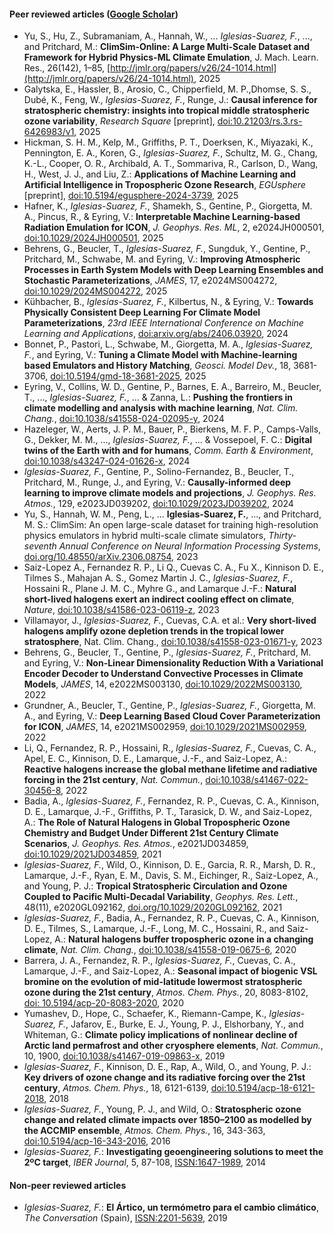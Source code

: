 #### Peer reviewed articles ([Google Scholar](https://scholar.google.com/citations?user=https://scholar.google.com/citations?user=KoTzrskAAAAJ&hl=en&authuser=1&user=KoTzrskAAAAJ))

- Yu, S., Hu, Z., Subramaniam, A., Hannah, W., ... *Iglesias-Suarez, F.*, ..., and Pritchard, M.: **ClimSim-Online: A Large Multi-Scale Dataset and Framework for Hybrid Physics-ML Climate Emulation**, J. Mach. Learn. Res., 26(142), 1–85, [http://jmlr.org/papers/v26/24-1014.html](http://jmlr.org/papers/v26/24-1014.html), 2025
- Galytska, E., Hassler, B., Arosio, C., Chipperfield, M. P.,Dhomse, S. S., Dubé, K., Feng, W., *Iglesias-Suarez, F.*, Runge, J.: **Causal inference for stratospheric chemistry: insights into tropical middle stratospheric ozone variability**, *Research Square* [preprint], [doi:10.21203/rs.3.rs-6426983/v1](https://www.researchsquare.com/article/rs-6426983/v1), 2025
- Hickman, S. H. M., Kelp, M., Griffiths, P. T., Doerksen, K., Miyazaki, K., Pennington, E. A., Koren, G., *Iglesias-Suarez, F.*, Schultz, M. G., Chang, K.-L., Cooper, O. R., Archibald, A. T., Sommariva, R., Carlson, D., Wang, H., West, J. J., and Liu, Z.: **Applications of Machine Learning and Artificial Intelligence in Tropospheric Ozone Research**, *EGUsphere* [preprint], [doi:10.5194/egusphere-2024-3739](https://doi.org/10.5194/egusphere-2024-3739), 2025
- Hafner, K., *Iglesias-Suarez, F.*, Shamekh, S., Gentine, P., Giorgetta, M. A., Pincus, R., & Eyring, V.: **Interpretable Machine Learning-based Radiation Emulation for ICON**, *J. Geophys. Res. ML*, 2, e2024JH000501, [doi:10.1029/2024JH000501](https://doi.org/10.1029/2024JH000501), 2025
- Behrens, G., Beucler, T., *Iglesias-Suarez, F.*, Sungduk, Y., Gentine, P., Pritchard, M., Schwabe, M. and Eyring, V.: **Improving Atmospheric Processes in Earth System Models with Deep Learning Ensembles and Stochastic Parameterizations**, *JAMES*, 17, e2024MS004272, [doi:10.1029/2024MS004272](https://agupubs.onlinelibrary.wiley.com/doi/10.1029/2024MS004272), 2025
- Kühbacher, B., *Iglesias-Suarez, F.*, Kilbertus, N., & Eyring, V.: **Towards Physically Consistent Deep Learning For Climate Model Parameterizations**, *23rd IEEE International Conference on Machine Learning and Applications*, [doi:arxiv.org/abs/2406.03920](https://arxiv.org/abs/2406.03920), 2024
- Bonnet, P., Pastori, L., Schwabe, M., Giorgetta, M. A., *Iglesias-Suarez, F.*, and Eyring, V.: **Tuning a Climate Model with Machine-learning based Emulators and History Matching**, *Geosci. Model Dev.*, 18, 3681-3706, [doi:10.5194/gmd-18-3681-2025](https://doi.org/10.5194/gmd-18-3681-2025), 2025
- Eyring, V., Collins, W. D., Gentine, P., Barnes, E. A., Barreiro, M., Beucler, T., ..., *Iglesias-Suarez, F.*, ... & Zanna, L.: **Pushing the frontiers in climate modelling and analysis with machine learning**, *Nat. Clim. Chang.*, [doi:10.1038/s41558-024-02095-y](https://www.nature.com/articles/s41558-024-02095-y), 2024
- Hazeleger, W., Aerts, J. P. M., Bauer, P., Bierkens, M. F. P., Camps-Valls, G., Dekker, M. M., ..., *Iglesias-Suarez, F.*, ... & Vossepoel, F. C.: **Digital twins of the Earth with and for humans**, *Comm. Earth & Environment*, [doi:10.1038/s43247-024-01626-x](https://www.nature.com/articles/s43247-024-01626-x), 2024
- *Iglesias-Suarez, F.*, Gentine, P., Solino-Fernandez, B., Beucler, T., Pritchard, M., Runge, J., and Eyring, V.: **Causally-informed deep learning to improve climate models and projections**, *J. Geophys. Res. Atmos.*, 129, e2023JD039202, [doi:10.1029/2023JD039202](https://agupubs.onlinelibrary.wiley.com/doi/10.1029/2023JD039202), 2024
- Yu, S., Hannah, W. M., Peng, L., ... **Iglesias-Suarez, F.**, ..., and Pritchard, M. S.: ClimSim: An open large-scale dataset for training high-resolution physics emulators in hybrid multi-scale climate simulators, *Thirty-seventh Annual Conference on Neural Information Processing Systems*, [doi.org/10.48550/arXiv.2306.08754](https://arxiv.org/abs/2306.08754v5), 2023
- Saiz-Lopez A., Fernandez R. P., Li Q., Cuevas C. A., Fu X., Kinnison D. E., Tilmes S., Mahajan A. S., Gomez Martin J. C., *Iglesias-Suarez, F.*, Hossaini R., Plane J. M. C., Myhre G., and Lamarque J.-F.: **Natural short-lived halogens exert an indirect cooling effect on climate**, *Nature*, [doi:10.1038/s41586-023-06119-z](https://www.nature.com/articles/s41586-023-06119-z), 2023
- Villamayor, J., *Iglesias-Suarez, F.*, Cuevas, C.A. et al.: **Very short-lived halogens amplify ozone depletion trends in the tropical lower stratosphere**, Nat. Clim. Chang., [doi:10.1038/s41558-023-01671-y](https://doi.org/10.1038/s41558-023-01671-y), 2023
- Behrens, G., Beucler, T., Gentine, P., *Iglesias-Suarez, F.*, Pritchard, M. and Eyring, V.: **Non-Linear Dimensionality Reduction With a Variational Encoder Decoder to Understand Convective Processes in Climate Models**, *JAMES*, 14, e2022MS003130, [doi:10.1029/2022MS003130](https://agupubs.onlinelibrary.wiley.com/doi/10.1029/2022MS003130), 2022
- Grundner, A., Beucler, T., Gentine, P., *Iglesias-Suarez, F.*, Giorgetta, M. A., and Eyring, V.: **Deep Learning Based Cloud Cover Parameterization for ICON**, *JAMES*, 14, e2021MS002959, [doi:10.1029/2021MS002959](https://agupubs.onlinelibrary.wiley.com/doi/10.1029/2021MS002959), 2022
- Li, Q., Fernandez, R. P., Hossaini, R., *Iglesias-Suarez, F.*, Cuevas, C. A., Apel, E. C., Kinnison, D. E., Lamarque, J.-F., and Saiz-Lopez, A.: **Reactive halogens increase the global methane lifetime and radiative forcing in the 21st century**, *Nat. Commun.*, [doi:10.1038/s41467-022-30456-8](https://www.nature.com/articles/s41467-022-30456-8), 2022
- Badia, A., *Iglesias-Suarez, F.*, Fernandez, R. P., Cuevas, C. A., Kinnison, D. E., Lamarque, J.-F., Griffiths, P. T., Tarasick, D. W., and Saiz-Lopez, A.: **The Role of Natural Halogens in Global Tropospheric Ozone Chemistry and Budget Under Different 21st Century Climate Scenarios**, *J. Geophys. Res. Atmos.*, e2021JD034859, [doi:10.1029/2021JD034859](https://agupubs.onlinelibrary.wiley.com/doi/10.1029/2021JD034859), 2021
- *Iglesias-Suarez, F.*, Wild, O., Kinnison, D. E., Garcia, R. R., Marsh, D. R., Lamarque, J.-F., Ryan, E. M., Davis, S. M., Eichinger, R., Saiz-Lopez, A., and Young, P. J.: **Tropical Stratospheric Circulation and Ozone Coupled to Pacific Multi-Decadal Variability**, *Geophys. Res. Lett.*, 48(11), e2020GL092162, [doi.org/10.1029/2020GL092162](https://agupubs.onlinelibrary.wiley.com/doi/10.1029/2020GL092162), 2021
- *Iglesias-Suarez, F.*, Badia, A., Fernandez, R. P., Cuevas, C. A., Kinnison, D. E., Tilmes, S., Lamarque, J.-F., Long, M. C., Hossaini, R., and Saiz-Lopez, A.: **Natural halogens buffer tropospheric ozone in a changing climate**, *Nat. Clim. Chang.*, [doi:10.1038/s41558-019-0675-6](https://www.nature.com/articles/s41558-019-0675-6), 2020
- Barrera, J. A., Fernandez, R. P., *Iglesias-Suarez, F.*, Cuevas, C. A., Lamarque, J.-F., and Saiz-Lopez, A.: **Seasonal impact of biogenic VSL bromine on the evolution of mid-latitude lowermost stratospheric ozone during the 21st century**, *Atmos. Chem. Phys.*, 20, 8083-8102, [doi: 10.5194/acp-20-8083-2020](https://acp.copernicus.org/articles/20/8083/2020/acp-20-8083-2020.html), 2020
- Yumashev, D., Hope, C., Schaefer, K., Riemann-Campe, K., *Iglesias-Suarez, F.*, Jafarov, E., Burke, E. J., Young, P. J., Elshorbany, Y., and Whiteman, G.: **Climate policy implications of nonlinear decline of Arctic land permafrost and other cryosphere elements**, *Nat. Commun.*, 10, 1900, [doi:10.1038/s41467-019-09863-x](https://www.nature.com/articles/s41467-019-09863-x), 2019
- *Iglesias-Suarez, F.*, Kinnison, D. E., Rap, A., Wild, O., and Young, P. J.: **Key drivers of ozone change and its radiative forcing over the 21st century**, *Atmos. Chem. Phys.*, 18, 6121-6139, [doi:10.5194/acp-18-6121-2018](https://acp.copernicus.org/articles/18/6121/2018/), 2018
- *Iglesias-Suarez, F.*, Young, P. J., and Wild, O.: **Stratospheric ozone change and related climate impacts over 1850–2100 as modelled by the ACCMIP ensemble**, *Atmos. Chem. Phys.*, 16, 343-363, [doi:10.5194/acp-16-343-2016](https://www.atmos-chem-phys.net/16/343/2016/acp-16-343-2016.html), 2016
- *Iglesias-Suarez, F.*: **Investigating geoengineering solutions to meet the 2ºC target**, *IBER Journal*, 5, 87-108, [ISSN:1647-1989](https://recil.ulusofona.pt/items/409af6df-ac3a-495a-b13a-75870e61d9bb), 2014

#### Non-peer reviewed articles

- *Iglesias-Suarez, F.*: **El Ártico, un termómetro para el cambio climático**, *The Conversation* (Spain), [ISSN:2201-5639](https://theconversation.com/el-artico-un-termometro-del-cambio-climatico-122074), 2019
